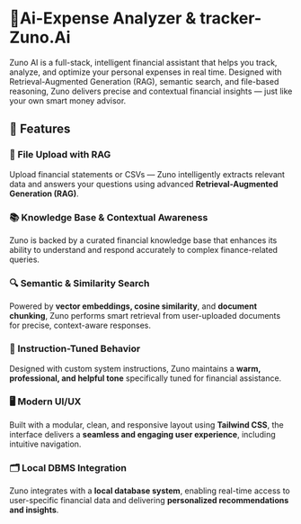 # 💸Ai-Expense Analyzer & tracker-Zuno.Ai
Zuno AI is a full-stack, intelligent financial assistant that helps you track, analyze, and optimize your personal expenses in real time. Designed with Retrieval-Augmented Generation (RAG), semantic search, and file-based reasoning, Zuno delivers precise and contextual financial insights — just like your own smart money advisor.


## 🚀 Features

### 🔗 File Upload with RAG  
Upload financial statements or CSVs — Zuno intelligently extracts relevant data and answers your questions using advanced **Retrieval-Augmented Generation (RAG)**.

### 📚 Knowledge Base & Contextual Awareness  
Zuno is backed by a curated financial knowledge base that enhances its ability to understand and respond accurately to complex finance-related queries.

### 🔍 Semantic & Similarity Search  
Powered by **vector embeddings, cosine similarity**, and **document chunking**, Zuno performs smart retrieval from user-uploaded documents for precise, context-aware responses.

### 🧭 Instruction-Tuned Behavior  
Designed with custom system instructions, Zuno maintains a **warm, professional, and helpful tone** specifically tuned for financial assistance.

### 🖥️ Modern UI/UX  
Built with a modular, clean, and responsive layout using **Tailwind CSS**, the interface delivers a **seamless and engaging user experience**, including intuitive navigation.

### 🗂️ Local DBMS Integration  
Zuno integrates with a **local database system**, enabling real-time access to user-specific financial data and delivering **personalized recommendations and insights**.
